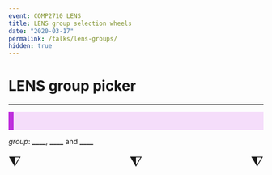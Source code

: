 ```yaml
---
event: COMP2710 LENS
title: LENS group selection wheels
date: "2020-03-17"
permalink: /talks/lens-groups/
hidden: true
---
```


# LENS group picker

<script src='{{ "/assets/js/TweenMax.min.js" | relative_url }}' type="text/javascript"></script>
<script src='{{ "/assets/js/Winwheel.js" | relative_url }}' type="text/javascript"></script>
<script src='{{ "/assets/js/ccc-workshop-wheels.js" | relative_url }}' type="text/javascript"></script>

---

<style>
.wheelIndicator {
  font-size:2em;
  text-align:center;
}

.wheelResult {
  font-size:1.3em;
  background-color: #f5ddfa;
  border-left: 10px solid #be2edd;
  padding: 1em 1em;
  margin: 0;
}
</style>

<p class="wheelResult">

<em>group</em>:
<strong><span class="person1-canvas-result">**\_\_\_\_**</span></strong>,
<strong><span class="person2-canvas-result">**\_\_\_\_**</span></strong> and
<strong><span class="person3-canvas-result">**\_\_\_\_**</span></strong>

</p>

<div style="width:100%; display:flex; justify-content:space-between;">
<div class="wheelIndicator">⧨<div id="person1-canvas"></div></div>
<div class="wheelIndicator">⧨<div id="person2-canvas"></div></div>
<div class="wheelIndicator">⧨<div id="person3-canvas"></div></div>
</div>

<script>
let container = document.getElementsByClassName("slides")[0];
let wheelWidth = parseFloat(window.getComputedStyle(container).width)/7;

let person1 = makeWheel(
  [
    "Will",
    "Guffin",
    "Peter",
    "Cassy",
    "Clare",
    "Chris J",
    "Albert",
    "Chris F",
    "Brent"
  ],
  "person1-canvas",
  wheelWidth);

let person3 = makeWheel(
  [
    "Will",
    "Guffin",
    "Peter",
    "Cassy",
    "Clare",
    "Chris J",
    "Albert",
    "Chris F",
    "Brent"
  ],
  "person3-canvas",
  wheelWidth);

let person2 = makeWheel(
  [
    "Will",
    "Guffin",
    "Peter",
    "Cassy",
    "Clare",
    "Chris J",
    "Albert",
    "Chris F",
    "Brent"
  ],
  "person2-canvas",
  wheelWidth);
</script>
